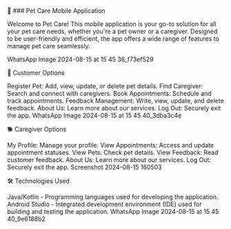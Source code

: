 
🔧 ### Pet Care Mobile Application

Welcome to Pet Care! This mobile application is your go-to solution for all your pet care needs, whether you're a pet owner or a caregiver. Designed to be user-friendly and efficient, the app offers a wide range of features to manage pet care seamlessly.

WhatsApp Image 2024-08-15 at 15 45 36_f73ef529

🐾 Customer Options

Register Pet: Add, view, update, or delete pet details.
Find Caregiver: Search and connect with caregivers.
Book Appointments: Schedule and track appointments.
Feedback Management: Write, view, update, and delete feedback.
About Us: Learn more about our services.
Log Out: Securely exit the app.
WhatsApp Image 2024-08-15 at 15 45 40_3dba3c4e

🐕 Caregiver Options

My Profile: Manage your profile.
View Appointments: Access and update appointment statuses.
View Pets: Check pet details.
View Feedback: Read customer feedback.
About Us: Learn more about our services.
Log Out: Securely exit the app.
Screenshot 2024-08-15 160503

🛠️ Technologies Used

Java/Kotlin - Programming languages used for developing the application.
Android Studio - Integrated development environment (IDE) used for building and testing the application.
WhatsApp Image 2024-08-15 at 15 45 40_9e6188b2


